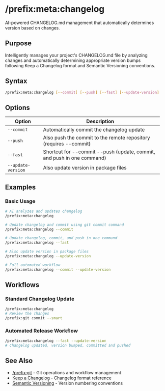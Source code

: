 # /prefix:meta:changelog

AI-powered CHANGELOG.md management that automatically determines version based on changes.

## Purpose

Intelligently manages your project's CHANGELOG.md file by analyzing changes and automatically determining appropriate version bumps following Keep a Changelog format and Semantic Versioning conventions.

## Syntax

```bash
/prefix:meta:changelog [--commit] [--push] [--fast] [--update-version]
```

## Options

| Option | Description |
|--------|-------------|
| `--commit` | Automatically commit the changelog update |
| `--push` | Also push the commit to the remote repository (requires --commit) |
| `--fast` | Shortcut for --commit --push (update, commit, and push in one command) |
| `--update-version` | Also update version in package files |

## Examples

### Basic Usage

```bash
# AI analyzes and updates changelog
/prefix:meta:changelog

# Update changelog and commit using git commit command
/prefix:meta:changelog --commit

# Update changelog, commit, and push in one command
/prefix:meta:changelog --fast

# Also update version in package files
/prefix:meta:changelog --update-version

# Full automated workflow
/prefix:meta:changelog --commit --update-version
```

## Workflows

### Standard Changelog Update

```bash
/prefix:meta:changelog
# Review the changes
/prefix:git commit --smart
```

### Automated Release Workflow

```bash
/prefix:meta:changelog --fast --update-version
# Changelog updated, version bumped, committed and pushed
```

## See Also

- [/prefix:git](../git.md) - Git operations and workflow management
- [Keep a Changelog](https://keepachangelog.com/) - Changelog format reference
- [Semantic Versioning](https://semver.org/) - Version numbering conventions
